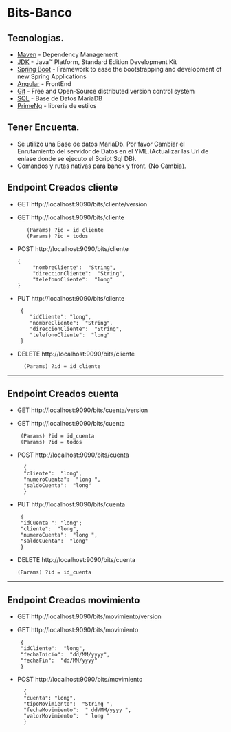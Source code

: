 # Bits-Banco
## Tecnologias.
* 	[Maven](https://maven.apache.org/) - Dependency Management
* 	[JDK](http://www.oracle.com/technetwork/java/javase/downloads/) - Java™ Platform, Standard Edition Development Kit 
* 	[Spring Boot](https://spring.io/projects/spring-boot) - Framework to ease the bootstrapping and development of new Spring Applications
*   [Angular](https://angular.io/guide/router-tutorial) - FrontEnd
* 	[Git](https://git-scm.com/) - Free and Open-Source distributed version control system 
* 	[SQL](https://url/) - Base de Datos MariaDB
* 	[PrimeNg](https://url/) - libreria de estilos


## Tener Encuenta.

- Se utilizo una Base de datos MariaDb. Por favor Cambiar el Enrutamiento del servidor de Datos en el YML.(Actualizar las Url de enlase donde se ejecuto el Script Sql DB).
- Comandos y rutas nativas para banck y front. (No Cambia).

## Endpoint Creados cliente
 - GET http://localhost:9090/bits/cliente/version
 - GET http://localhost:9090/bits/cliente
         
	      (Params) ?id = id_cliente
	      (Params) ?id = todos

 - POST http://localhost:9090/bits/cliente
 
       {
            "nombreCliente":  "String", 
            "direccionCliente":  "String",
            "telefonoCliente":  "long"
       }
                               
         
- PUT http://localhost:9090/bits/cliente
  
       {
          "idCliente": "long",
          "nombreCliente":  "String", 
          "direccionCliente":  "String",
          "telefonoCliente":  "long"
       }
                          
 - DELETE http://localhost:9090/bits/cliente
 
     	 (Params) ?id = id_cliente

---

## Endpoint Creados cuenta
 - GET http://localhost:9090/bits/cuenta/version
 - GET http://localhost:9090/bits/cuenta

        (Params) ?id = id_cuenta
        (Params) ?id = todos

- POST http://localhost:9090/bits/cuenta

		{
		"cliente":  "long", 
		"numeroCuenta":  "long ",
		"saldoCuenta":  "long"
		}
       
 - PUT http://localhost:9090/bits/cuenta
  
		{
		"idCuenta ": "long";
		"cliente":  "long", 
		"numeroCuenta":  "long ",
		"saldoCuenta":  "long"
		}
       
- DELETE http://localhost:9090/bits/cuenta

      (Params) ?id = id_cuenta

---

## Endpoint Creados movimiento
 - GET http://localhost:9090/bits/movimiento/version
 - GET http://localhost:9090/bits/movimiento
 
		{
		"idCliente":  "long", 
		"fechaInicio":  "dd/MM/yyyy",
		"fechaFin":  "dd/MM/yyyy"
		}

- POST http://localhost:9090/bits/movimiento

		{
		"cuenta": "long", 
		"tipoMovimiento":  "String ",
		"fechaMovimiento":  " dd/MM/yyyy ",
		"valorMovimiento":  " long "
		}
  
